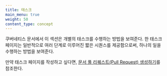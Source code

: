 ```yaml
---
title: 태스크
main_menu: true
weight: 50
content_type: concept
---
```


<!-- overview -->

쿠버네티스 문서에서 이 섹션은 개별의 태스크를 수행하는 방법을
보여준다. 한 태스크 페이지는 일반적으로 여러 단계로 이루어진 짧은
시퀀스를 제공함으로써, 하나의 일을 수행하는 방법을 보여준다.

만약 태스크 페이지를 작성하고 싶다면,
[문서 풀 리퀘스트(Pull Request) 생성하기](/ko/docs/contribute/new-content/open-a-pr/)를 참조한다.
